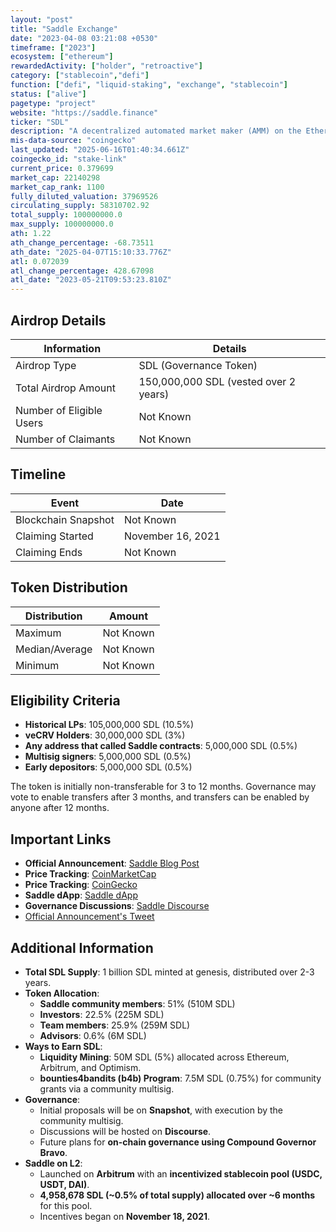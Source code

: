 ```yaml
---
layout: "post"
title: "Saddle Exchange"
date: "2023-04-08 03:21:08 +0530"
timeframe: ["2023"]
ecosystem: ["ethereum"]
rewardedActivity: ["holder", "retroactive"]
category: ["stablecoin","defi"]
function: ["defi", "liquid-staking", "exchange", "stablecoin"]
status: ["alive"]
pagetype: "project"
website: "https://saddle.finance"
ticker: "SDL"
description: "A decentralized automated market maker (AMM) on the Ethereum blockchain, optimized for trading pegged value crypto assets with minimal slippage. Saddle enables fast, low-cost, and low-slippage swaps for traders and high-yield pools for LPs."
mis-data-source: "coingecko"
last_updated: "2025-06-16T01:40:34.661Z"
coingecko_id: "stake-link"
current_price: 0.379699
market_cap: 22140298
market_cap_rank: 1100
fully_diluted_valuation: 37969526
circulating_supply: 58310702.92
total_supply: 100000000.0
max_supply: 100000000.0
ath: 1.22
ath_change_percentage: -68.73511
ath_date: "2025-04-07T15:10:33.776Z"
atl: 0.072039
atl_change_percentage: 428.67098
atl_date: "2023-05-21T09:53:23.810Z"
---
```


## Airdrop Details

| Information              | Details                               |
| ------------------------ | ------------------------------------- |
| Airdrop Type             | SDL (Governance Token)                |
| Total Airdrop Amount     | 150,000,000 SDL (vested over 2 years) |
| Number of Eligible Users | Not Known                             |
| Number of Claimants      | Not Known                             |

## Timeline

| Event               | Date              |
| ------------------- | ----------------- |
| Blockchain Snapshot | Not Known         |
| Claiming Started    | November 16, 2021 |
| Claiming Ends       | Not Known         |

## Token Distribution

| Distribution   | Amount    |
| -------------- | --------- |
| Maximum        | Not Known |
| Median/Average | Not Known |
| Minimum        | Not Known |

## Eligibility Criteria

- **Historical LPs**: 105,000,000 SDL (10.5%)
- **veCRV Holders**: 30,000,000 SDL (3%)
- **Any address that called Saddle contracts**: 5,000,000 SDL (0.5%)
- **Multisig signers**: 5,000,000 SDL (0.5%)
- **Early depositors**: 5,000,000 SDL (0.5%)

The token is initially non-transferable for 3 to 12 months. Governance may vote to enable transfers after 3 months, and transfers can be enabled by anyone after 12 months.

## Important Links

- **Official Announcement**: [Saddle Blog Post](https://web.archive.org/web/20211116215332/https://blog.saddle.finance/announcing-the-saddle-sdl-token/)
- **Price Tracking**: [CoinMarketCap](https://coinmarketcap.com/currencies/saddle-finance)
- **Price Tracking**: [CoinGecko](https://www.coingecko.com/en/coins/saddle-finance)
- **Saddle dApp**: [Saddle dApp](https://saddle.finance/)
- **Governance Discussions**: [Saddle Discourse](https://gov.saddle.finance)
- [Official Announcement's Tweet ](https://x.com/saddlefinance/status/1460727362421616643)
## Additional Information

- **Total SDL Supply**: 1 billion SDL minted at genesis, distributed over 2-3 years.
- **Token Allocation**:
  - **Saddle community members**: 51% (510M SDL)
  - **Investors**: 22.5% (225M SDL)
  - **Team members**: 25.9% (259M SDL)
  - **Advisors**: 0.6% (6M SDL)
- **Ways to Earn SDL**:
  - **Liquidity Mining**: 50M SDL (5%) allocated across Ethereum, Arbitrum, and Optimism.
  - **bounties4bandits (b4b) Program**: 7.5M SDL (0.75%) for community grants via a community multisig.
- **Governance**:
  - Initial proposals will be on **Snapshot**, with execution by the community multisig.
  - Discussions will be hosted on **Discourse**.
  - Future plans for **on-chain governance using Compound Governor Bravo**.
- **Saddle on L2**:
  - Launched on **Arbitrum** with an **incentivized stablecoin pool (USDC, USDT, DAI)**.
  - **4,958,678 SDL (~0.5% of total supply) allocated over ~6 months** for this pool.
  - Incentives began on **November 18, 2021**.